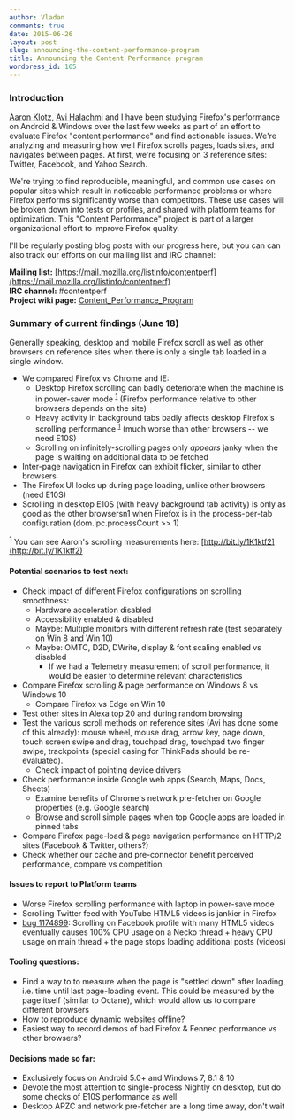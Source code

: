 ```yaml
---
author: Vladan
comments: true
date: 2015-06-26
layout: post
slug: announcing-the-content-performance-program
title: Announcing the Content Performance program
wordpress_id: 165
---
```

### Introduction

[Aaron Klotz](http://dblohm7.ca/), [Avi Halachmi](http://avih.github.io/) and I have been studying Firefox's performance on Android & Windows over the last few weeks as part of an effort to evaluate Firefox "content performance" and find actionable issues. We're analyzing and measuring how well Firefox scrolls pages, loads sites, and navigates between pages. At first, we're focusing on 3 reference sites: Twitter, Facebook, and Yahoo Search.

We're trying to find reproducible, meaningful, and common use cases on popular sites which result in noticeable performance problems or where Firefox performs significantly worse than competitors. These use cases will be broken down into tests or profiles, and shared with platform teams for optimization. This "Content Performance" project is part of a larger organizational effort to improve Firefox quality.

I'll be regularly posting blog posts with our progress here, but you can can also track our efforts on our mailing list and IRC channel:

**Mailing list:** [https://mail.mozilla.org/listinfo/contentperf](https://mail.mozilla.org/listinfo/contentperf)  
**IRC channel:** #contentperf  
**Project wiki page:** [Content_Performance_Program](https://wiki.mozilla.org/Firefox/Content_Performance_Program)

### Summary of current findings (June 18)

Generally speaking, desktop and mobile Firefox scroll as well as other browsers on reference sites when there is only a single tab loaded in a single window.

* We compared Firefox vs Chrome and IE:
  * Desktop Firefox scrolling can badly deteriorate when the machine is in power-saver mode
  <sup class="note">[1](#note1)</sup> (Firefox performance relative to other browsers depends on the site)
  * Heavy activity in background tabs badly affects desktop Firefox's scrolling performance
  <sup class="note">[1](#note1)</sup>
  (much worse than other browsers -- we need E10S)
  * Scrolling on infinitely-scrolling pages only _appears_ janky when the page is waiting on additional data to be fetched
* Inter-page navigation in Firefox can exhibit flicker, similar to other browsers
* The Firefox UI locks up during page loading, unlike other browsers (need E10S)
* Scrolling in desktop E10S (with heavy background tab activity) is only as good as the other browsersn1 when Firefox is in the process-per-tab configuration (dom.ipc.processCount >> 1)

<sup class="note"><a name="note1">1</a></sup>
You can see Aaron's scrolling measurements here: [http://bit.ly/1K1ktf2](http://bit.ly/1K1ktf2)

#### Potential scenarios to test next:

* Check impact of different Firefox configurations on scrolling smoothness:
  * Hardware acceleration disabled
  * Accessibility enabled & disabled
  * Maybe: Multiple monitors with different refresh rate (test separately on Win 8 and Win 10)
  * Maybe: OMTC, D2D, DWrite, display & font scaling enabled vs disabled
    * If we had a Telemetry measurement of scroll performance, it would be easier to determine relevant characteristics
* Compare Firefox scrolling & page performance on Windows 8 vs Windows 10
  * Compare Firefox vs Edge on Win 10
* Test other sites in Alexa top 20 and during random browsing
* Test the various scroll methods on reference sites (Avi has done some of this already): mouse wheel, mouse drag, arrow key, page down, touch screen swipe and drag, touchpad drag, touchpad two finger swipe, trackpoints (special casing for ThinkPads should be re-evaluated).
  * Check impact of pointing device drivers
* Check performance inside Google web apps (Search, Maps, Docs, Sheets)
  * Examine benefits of Chrome's network pre-fetcher on Google properties (e.g. Google search)
  * Browse and scroll simple pages when top Google apps are loaded in pinned tabs
* Compare Firefox page-load & page navigation performance on HTTP/2 sites (Facebook & Twitter, others?)
* Check whether our cache and pre-connector benefit perceived performance, compare vs competition

#### Issues to report to Platform teams

* Worse Firefox scrolling performance with laptop in power-save mode
* Scrolling Twitter feed with YouTube HTML5 videos is jankier in Firefox
* [bug 1174899](https://bugzilla.mozilla.org/show_bug.cgi?id=1174899): Scrolling on Facebook profile with many HTML5 videos eventually causes 100% CPU usage on a Necko thread + heavy CPU usage on main thread + the page stops loading additional posts (videos)

#### Tooling questions:

* Find a way to to measure when the page is "settled down" after loading, i.e. time until last page-loading event. This could be measured by the page itself (similar to Octane), which would allow us to compare different browsers
* How to reproduce dynamic websites offline?
* Easiest way to record demos of bad Firefox & Fennec performance vs other browsers?

#### Decisions made so far:

* Exclusively focus on Android 5.0+ and Windows 7, 8.1 & 10
* Devote the most attention to single-process Nightly on desktop, but do some checks of E10S performance as well
* Desktop APZC and network pre-fetcher are a long time away, don't wait

